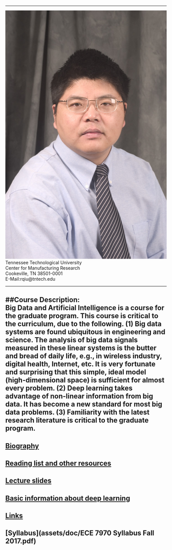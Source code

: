 
---
<div class="speaker-wrap">
<div class="speakerphoto">
<img src="assets/img/qiu_hdsht1_2004.JPG">
</div>
<div class="card">
<a class="talkdate" >Tennessee Technological University</a> <br>
<span class="speaker">Center for Manufacturing Research</span> <br>
<span class="speakerposition">Cookeville, TN 38501-0001</span> <br>
<span class="speakerposition">E-Mail:rqiu@tntech.edu</span>
</div>
</div>


---
##Course Description:   
Big Data and Artificial Intelligence is a course for the graduate program. This course is critical to the curriculum, due to the following. (1) Big data systems are found ubiquitous in engineering and science. The analysis of big data signals measured in these linear systems is the butter and bread of daily life, e.g., in wireless industry, digital health, Internet, etc. It is very fortunate and surprising that this simple, ideal model (high-dimensional space) is sufficient for almost every problem. (2) Deep learning takes advantage of non-linear information from big data. It has become a new standard for most big data problems. (3) Familiarity with the latest research literature is critical to the graduate program. 
---
## [Biography](http://www.cae.tntech.edu/~rqiu/robert_qiu.htm)

## [Reading list and other resources](readings)

## [Lecture slides](lecture_slides)    

## [Basic information about deep learning](basicinfo)    

## [Links](links.md)

## [Syllabus](assets/doc/ECE 7970 Syllabus Fall 2017.pdf)
